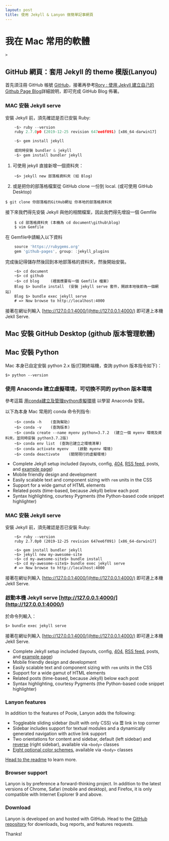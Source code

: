 ```yaml
---
layout: post
title: 使用 Jekyll & Lanyon 做簡單記事網頁
---
```


# 我在 Mac 常用的軟體
    >

## GitHub 網頁：套用 Jekyll 的 theme 模版(Lanyou)

首先須注冊 GitHub 帳號 [GitHub](https://github.com/)，接著再參考[Rory : 使用 Jekyll 建立自己的 Github Page Blog](https://nk910216.github.io/2017/02/05/HowToSetupBlog/)詳細說明，即可完成 GitHub Blog 佈署。

### MAC 安裝 Jekyll serve

安裝 Jekyll 前，須先確認是否已安裝 Ruby:

```python
    ~$> ruby --version
    ruby 2.7.0p0 (2019-12-25 revision 647ee6f091) [x86_64-darwin17]

    ~$> gem install jekyll
    
    或同時安裝 bundler & jekyll
    ~$> gem install bundler jekyll
```
 
1. 可使用 jekyll 直接新增一個資料夾：
```
    ~$> jekyll new 部落格資料夾 (如 Blog)
```

2. 或是把你的部落格檔案從 GitHub clone 一份到 local. (或可使用 GitHub Desktop)

```$ git clone 你部落格的GitHub網址 你本地的部落格資料夾```

接下來我們得先安裝 Jekyll 與他的相關檔案，因此我們得先增設一個 Gemfile

```
    $ cd 部落格資料夾 (本機為 cd document\github\blog)
    $ vim Gemfile
```

在 Gemfile中請輸入以下資料
```javascript
    source 'https://rubygems.org'
    gem 'github-pages', group: :jekyll_plugins
```
完成後記得儲存然後回到本地部落格的資料夾，然後開始安裝。

```
    ~$> cd document
    ~$> cd github
    ~$> cd blog     (裡面應要有一個 Gemfile 檔案)
    Blog $> bundle install  (安裝 jekyll serve 套件，開啟本地後即為一個網站)
    Blog $> bundle exec jekyll serve
    # => Now browse to http://localhost:4000
```

接著在網址列輸入 [http://127.0.0.1:4000/](http://127.0.0.1:4000/) 即可連上本機 Jekll Serve.

## Mac 安裝 GitHub Desktop (github 版本管理軟體)



## Mac 安裝 Python

Mac 本身已自定安裝 python 2.x 版(打開終端機，查詢 python 版本指令如下)： 

```$> python --version```

### 使用 Anaconda 建立虛擬環境，可切換不同的 python 版本環境

參考這篇 [用conda建立及管理python虛擬環境](https://medium.com/python4u/%E7%94%A8conda%E5%BB%BA%E7%AB%8B%E5%8F%8A%E7%AE%A1%E7%90%86python%E8%99%9B%E6%93%AC%E7%92%B0%E5%A2%83-b61fd2a76566) 以學習 Anaconda 安裝。

以下為本身 Mac 常用的 conda 命令列指令:

```
    ~$> conda -h    (查詢幫助)
    ~$> conda -v    (查詢版本)
    ~$> conda create --name myenv python=3.7.2  (建立一個 myenv 環境及資料夾，並同時安裝 python3.7.2版)
    ~$> conda env list  (查詢已建立之環境清單)
    ~$> conda activate myenv    (啟動 myenv 環璄)
    ~$> conda deactivate    (關閉現行的虛擬環境)
```


* Complete Jekyll setup included (layouts, config, [404](/404), [RSS feed](/atom.xml), posts, and [example page](/about))
* Mobile friendly design and development
* Easily scalable text and component sizing with `rem` units in the CSS
* Support for a wide gamut of HTML elements
* Related posts (time-based, because Jekyll) below each post
* Syntax highlighting, courtesy Pygments (the Python-based code snippet highlighter)

### MAC 安裝 Jekyll serve

安裝 Jekyll 前，須先確認是否已安裝 Ruby:

```
    ~$> ruby --version
    ruby 2.7.0p0 (2019-12-25 revision 647ee6f091) [x86_64-darwin17]

    ~$> gem install bundler jekyll
    ~$> jekyll new my-awesome-site
    ~$> cd my-awesome-site$> bundle install
    ~$> cd my-awesome-site$> bundle exec jekyll serve
    # => Now browse to http://localhost:4000
```


接著在網址列輸入 [http://127.0.0.1:4000/](http://127.0.0.1:4000/) 即可連上本機 Jekll Serve.

### 啟動本機 Jekyll serve [http://127.0.0.1:4000/](http://127.0.0.1:4000/)

於命令列輸入： 

```$> bundle exec jekyll serve```

接著在網址列輸入 [http://127.0.0.1:4000/](http://127.0.0.1:4000/) 即可連上本機 Jekll Serve.

* Complete Jekyll setup included (layouts, config, [404](/404), [RSS feed](/atom.xml), posts, and [example page](/about))
* Mobile friendly design and development
* Easily scalable text and component sizing with `rem` units in the CSS
* Support for a wide gamut of HTML elements
* Related posts (time-based, because Jekyll) below each post
* Syntax highlighting, courtesy Pygments (the Python-based code snippet highlighter)

### Lanyon features

In addition to the features of Poole, Lanyon adds the following:

* Toggleable sliding sidebar (built with only CSS) via **☰** link in top corner
* Sidebar includes support for textual modules and a dynamically generated navigation with active link support
* Two orientations for content and sidebar, default (left sidebar) and [reverse](https://github.com/poole/lanyon#reverse-layout) (right sidebar), available via `<body>` classes
* [Eight optional color schemes](https://github.com/poole/lanyon#themes), available via `<body>` classes

[Head to the readme](https://github.com/poole/lanyon#readme) to learn more.

### Browser support

Lanyon is by preference a forward-thinking project. In addition to the latest versions of Chrome, Safari (mobile and desktop), and Firefox, it is only compatible with Internet Explorer 9 and above.

### Download

Lanyon is developed on and hosted with GitHub. Head to the <a href="https://github.com/poole/lanyon">GitHub repository</a> for downloads, bug reports, and features requests.

Thanks!
